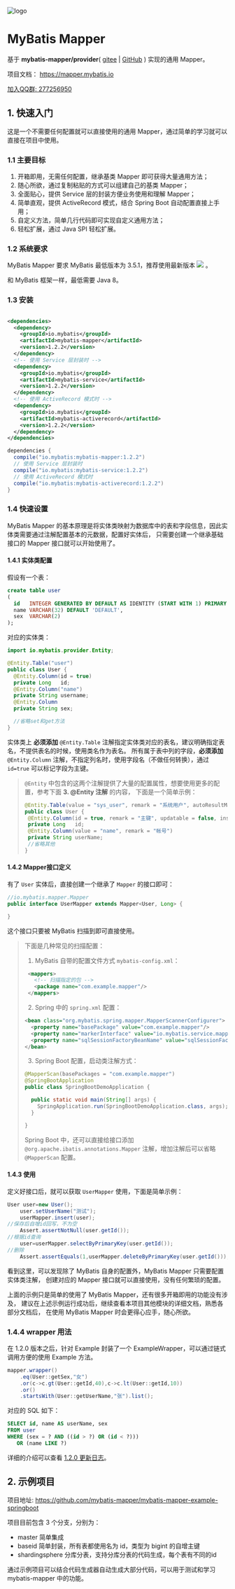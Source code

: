 ![logo](logo.png)

# MyBatis Mapper

基于 **mybatis-mapper/provider**( [gitee](https://gitee.com/mybatis-mapper/provider)
| [GitHub](https://github.com/mybatis-mapper/provider) ) 实现的通用 Mapper。

项目文档： https://mapper.mybatis.io

[加入QQ群: 277256950](https://qm.qq.com/cgi-bin/qm/qr?k=ks1Y2WVNI1xjsqMlBzAkWmBMuYqDhVqZ&jump_from=webapi&authKey=U0CL8SDMS4wsJ8H9njVcNMbOW6Gb9AsxLfFB4jbxSKa0w0ChBX3wCms0+Cjzhekw)

## 1. 快速入门

这是一个不需要任何配置就可以直接使用的通用 Mapper，通过简单的学习就可以直接在项目中使用。

### 1.1 主要目标

1. 开箱即用，无需任何配置，继承基类 Mapper 即可获得大量通用方法；
2. 随心所欲，通过复制粘贴的方式可以组建自己的基类 Mapper；
3. 全面贴心，提供 Service 层的封装方便业务使用和理解 Mapper；
4. 简单直观，提供 ActiveRecord 模式，结合 Spring Boot 自动配置直接上手用；
5. 自定义方法，简单几行代码即可实现自定义通用方法；
6. 轻松扩展，通过 Java SPI 轻松扩展。

### 1.2 系统要求

MyBatis Mapper 要求 MyBatis 最低版本为
3.5.1，推荐使用最新版本 <a href="https://maven-badges.herokuapp.com/maven-central/org.mybatis/mybatis"><img src="https://maven-badges.herokuapp.com/maven-central/org.mybatis/mybatis/badge.svg"/></a>
。

和 MyBatis 框架一样，最低需要 Java 8。

### 1.3 安装

<CodeGroup>
<CodeGroupItem title="Maven" active>

```xml

<dependencies>
  <dependency>
    <groupId>io.mybatis</groupId>
    <artifactId>mybatis-mapper</artifactId>
    <version>1.2.2</version>
  </dependency>
  <!-- 使用 Service 层封装时 -->
  <dependency>
    <groupId>io.mybatis</groupId>
    <artifactId>mybatis-service</artifactId>
    <version>1.2.2</version>
  </dependency>
  <!-- 使用 ActiveRecord 模式时 -->
  <dependency>
    <groupId>io.mybatis</groupId>
    <artifactId>mybatis-activerecord</artifactId>
    <version>1.2.2</version>
  </dependency>
</dependencies>
```

</CodeGroupItem>
<CodeGroupItem title="Gradle">

```groovy
dependencies {
  compile("io.mybatis:mybatis-mapper:1.2.2")
  // 使用 Service 层封装时
  compile("io.mybatis:mybatis-service:1.2.2")
  // 使用 ActiveRecord 模式时
  compile("io.mybatis:mybatis-activerecord:1.2.2")
}
```

</CodeGroupItem>
</CodeGroup>

### 1.4 快速设置

MyBatis Mapper 的基本原理是将实体类映射为数据库中的表和字段信息，因此实体类需要通过注解配置基本的元数据，配置好实体后， 只需要创建一个继承基础接口的 Mapper 接口就可以开始使用了。

#### 1.4.1 实体类配置

假设有一个表：

```sql
create table user
(
  id   INTEGER GENERATED BY DEFAULT AS IDENTITY (START WITH 1) PRIMARY KEY,
  name VARCHAR(32) DEFAULT 'DEFAULT',
  sex  VARCHAR(2)
);
```

对应的实体类：

```java
import io.mybatis.provider.Entity;

@Entity.Table("user")
public class User {
  @Entity.Column(id = true)
  private Long   id;
  @Entity.Column("name")
  private String username;
  @Entity.Column
  private String sex;

  //省略set和get方法
}
```

实体类上 **必须添加** `@Entity.Table` 注解指定实体类对应的表名，建议明确指定表名，不提供表名的时候，使用类名作为表名。 所有属于表中列的字段，**必须添加** `@Entity.Column`
注解，不指定列名时，使用字段名（不做任何转换），通过 `id=true` 可以标记字段为主键。

> `@Entity` 中包含的这两个注解提供了大量的配置属性，想要使用更多的配置，参考下面 **3. @Entity 注解** 的内容，
> 下面是一个简单示例：
>```java
>@Entity.Table(value = "sys_user", remark = "系统用户", autoResultMap = true)
>public class User {
>  @Entity.Column(id = true, remark = "主键", updatable = false, insertable = false)
>  private Long   id;
>  @Entity.Column(value = "name", remark = "帐号")
>  private String userName;
>  //省略其他
>}
>```

#### 1.4.2 Mapper接口定义

有了 `User` 实体后，直接创建一个继承了 `Mapper` 的接口即可：

```java
//io.mybatis.mapper.Mapper
public interface UserMapper extends Mapper<User, Long> {

}
```

这个接口只要被 MyBatis 扫描到即可直接使用。

> 下面是几种常见的扫描配置：
>
> 1. MyBatis 自带的配置文件方式 `mybatis-config.xml`：
> ```xml
>  <mappers>
>    <!-- 扫描指定的包 -->
>    <package name="com.example.mapper"/>
>  </mappers>
> ```
>
> 2. Spring 中的 `spring.xml` 配置：
> ```xml
> <bean class="org.mybatis.spring.mapper.MapperScannerConfigurer">
>   <property name="basePackage" value="com.example.mapper"/>
>   <property name="markerInterface" value="io.mybatis.service.mapper.RoleMarker"/>
>   <property name="sqlSessionFactoryBeanName" value="sqlSessionFactoryRole"/>
> </bean>
> ```
>
> 3. Spring Boot 配置，启动类注解方式：
> ```java
> @MapperScan(basePackages = "com.example.mapper")
> @SpringBootApplication
> public class SpringBootDemoApplication {
>
>   public static void main(String[] args) {
>     SpringApplication.run(SpringBootDemoApplication.class, args);
>   }
>
> }
> ```
> Spring Boot 中，还可以直接给接口添加 `@org.apache.ibatis.annotations.Mapper` 注解，增加注解后可以省略 `@MapperScan` 配置。

#### 1.4.3 使用

定义好接口后，就可以获取 `UserMapper` 使用，下面是简单示例：

```java
User user=new User();
    user.setUserName("测试");
    userMapper.insert(user);
//保存后自增id回写，不为空
    Assert.assertNotNull(user.getId());
//根据id查询
    user=userMapper.selectByPrimaryKey(user.getId());
//删除
    Assert.assertEquals(1,userMapper.deleteByPrimaryKey(user.getId()));
```

看到这里，可以发现除了 MyBatis 自身的配置外，MyBatis Mapper 只需要配置实体类注解， 创建对应的 Mapper 接口就可以直接使用，没有任何繁琐的配置。

上面的示例只是简单的使用了 MyBatis Mapper，还有很多开箱即用的功能没有涉及， 建议在上述示例运行成功后，继续查看本项目其他模块的详细文档，熟悉各部分文档后， 在使用 MyBatis Mapper 时会更得心应手，随心所欲。

### 1.4.4 wrapper 用法

在 1.2.0 版本之后，针对 Example 封装了一个 ExampleWrapper，可以通过链式调用方便的使用 Example 方法。

```java
mapper.wrapper()
    .eq(User::getSex,"女")
    .or(c->c.gt(User::getId,40),c->c.lt(User::getId,10))
    .or()
    .startsWith(User::getUserName,"张").list();
```

对应的 SQL 如下：

```sql
SELECT id, name AS userName, sex
FROM user
WHERE (sex = ? AND ((id > ?) OR (id < ?)))
   OR (name LIKE ?)
```

详细的介绍可以查看 [1.2.0 更新日志](https://mapper.mybatis.io/releases/1.2.0.html)。

## 2. 示例项目

项目地址: https://github.com/mybatis-mapper/mybatis-mapper-example-springboot

项目目前包含 3 个分支，分别为：

- master 简单集成
- baseid 简单封装，所有表都使用名为 id，类型为 bigint 的自增主键
- shardingsphere 分库分表，支持分库分表的代码生成，每个表有不同的id

通过示例项目可以结合代码生成器自动生成大部分代码，可以用于测试和学习 mybatis-mapper 中的功能。
